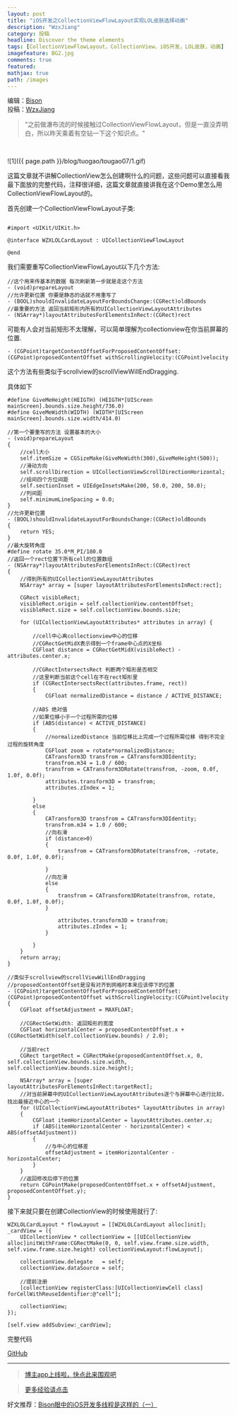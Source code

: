 ```yaml
---
layout: post
title: "iOS开发之CollectionViewFlowLayout实现LOL皮肤选择动画"
description: "WzxJiang"
category: 投稿
headline: Discover the theme elements
tags: [CollectionViewFlowLayout，CollectionView，iOS开发，LOL皮肤，动画]
imagefeature: BG2.jpg
comments: true
featured: 
mathjax: true
path: /images
---
```

编辑：[Bison](http://allluckly.cn/)<br>
投稿：[WzxJiang](http://www.jianshu.com/p/eb6708631aa9)<br>

>&quot;之前做瀑布流的时候接触过CollectionViewFlowLayout，但是一直没弄明白，所以昨天乘着有空钻一下这个知识点。&quot;

<br>

![1]({{ page.path }}/blog/tuogao/tougao07/1.gif)<br>


这篇文章就不讲解CollectionView怎么创建啊什么的问题，这些问题可以直接看我最下面放的完整代码，注释很详细，这篇文章就直接讲我在这个Demo里怎么用CollectionViewFlowLayout的。<br>

首先创建一个CollectionViewFlowLayout子类:<br>

```

#import <UIKit/UIKit.h>

@interface WZXLOLCardLayout : UICollectionViewFlowLayout

@end

```

我们需要重写CollectionViewFlowLayout以下几个方法:<br>

```
//这个用来传基本的数据 每次刷新第一步就是走这个方法
- (void)prepareLayout
//允许更新位置 你要是静态的话就不用重写了
- (BOOL)shouldInvalidateLayoutForBoundsChange:(CGRect)oldBounds
//最重要的方法 返回当前矩形内所有的UICollectionViewLayoutAttributes 
- (NSArray*)layoutAttributesForElementsInRect:(CGRect)rect
```

可能有人会对当前矩形不太理解，可以简单理解为collectionview在你当前屏幕的位置.<br>

```
- (CGPoint)targetContentOffsetForProposedContentOffset:(CGPoint)proposedContentOffset withScrollingVelocity:(CGPoint)velocity
```
这个方法有些类似于scrollview的scrollViewWillEndDragging.<br>

具体如下<br>

```
#define GiveMeHeight(HEIGTH) (HEIGTH*[UIScreen mainScreen].bounds.size.height/736.0)
#define GiveMeWidth(WIDTH) (WIDTH*[UIScreen mainScreen].bounds.size.width/414.0)

//第一个要重写的方法 设置基本的大小
- (void)prepareLayout
{
    //cell大小
    self.itemSize = CGSizeMake(GiveMeWidth(300),GiveMeHeight(500));
    //滑动方向
    self.scrollDirection = UICollectionViewScrollDirectionHorizontal;
    //组间四个方位间距
    self.sectionInset = UIEdgeInsetsMake(200, 50.0, 200, 50.0);
    //列间距
    self.minimumLineSpacing = 0.0;
}
//允许更新位置
- (BOOL)shouldInvalidateLayoutForBoundsChange:(CGRect)oldBounds
{
    return YES;
}
//最大旋转角度
#define rotate 35.0*M_PI/180.0
//返回一个rect位置下所有cell的位置数组
- (NSArray*)layoutAttributesForElementsInRect:(CGRect)rect
{
    //得到所有的UICollectionViewLayoutAttributes
    NSArray* array = [super layoutAttributesForElementsInRect:rect];

    CGRect visibleRect;
    visibleRect.origin = self.collectionView.contentOffset;
    visibleRect.size = self.collectionView.bounds.size;

    for (UICollectionViewLayoutAttributes* attributes in array) {

        //cell中心离collectionview中心的位移
        //CGRectGetMidX表示得到一个frame中心点的X坐标
        CGFloat distance = CGRectGetMidX(visibleRect) - attributes.center.x;

        //CGRectIntersectsRect 判断两个矩形是否相交
        //这里判断当前这个cell在不在rect矩形里
        if (CGRectIntersectsRect(attributes.frame, rect))
        {
            CGFloat normalizedDistance = distance / ACTIVE_DISTANCE;

        //ABS 绝对值
        //如果位移小于一个过程所需的位移
        if (ABS(distance) < ACTIVE_DISTANCE)
        {
            //normalizedDistance 当前位移比上完成一个过程所需位移 得到不完全过程的旋转角度
            CGFloat zoom = rotate*normalizedDistance;
            CATransform3D transfrom = CATransform3DIdentity;
            transfrom.m34 = 1.0 / 600;
            transfrom = CATransform3DRotate(transfrom, -zoom, 0.0f, 1.0f, 0.0f);
            attributes.transform3D = transfrom;
            attributes.zIndex = 1;

        }
        else
        {
            CATransform3D transfrom = CATransform3DIdentity;
            transfrom.m34 = 1.0 / 600;
            //向右滑
            if (distance>0)
            {
                transfrom = CATransform3DRotate(transfrom, -rotate, 0.0f, 1.0f, 0.0f);

            }
            //向左滑
            else
            {
                transfrom = CATransform3DRotate(transfrom, rotate, 0.0f, 1.0f, 0.0f);
            }

                attributes.transform3D = transfrom;
                attributes.zIndex = 1;
            }

        }
    }
    return array;
}

//类似于scrollview的scrollViewWillEndDragging
//proposedContentOffset是没有对齐到网格时本来应该停下的位置
- (CGPoint)targetContentOffsetForProposedContentOffset:(CGPoint)proposedContentOffset withScrollingVelocity:(CGPoint)velocity
{
    CGFloat offsetAdjustment = MAXFLOAT;

    //CGRectGetWidth: 返回矩形的宽度
    CGFloat horizontalCenter = proposedContentOffset.x + (CGRectGetWidth(self.collectionView.bounds) / 2.0);

    //当前rect
    CGRect targetRect = CGRectMake(proposedContentOffset.x, 0, self.collectionView.bounds.size.width, self.collectionView.bounds.size.height);

    NSArray* array = [super layoutAttributesForElementsInRect:targetRect];
    //对当前屏幕中的UICollectionViewLayoutAttributes逐个与屏幕中心进行比较，找出最接近中心的一个
    for (UICollectionViewLayoutAttributes* layoutAttributes in array)
    {
        CGFloat itemHorizontalCenter = layoutAttributes.center.x;
        if (ABS(itemHorizontalCenter - horizontalCenter) < ABS(offsetAdjustment))
        {
            //与中心的位移差
            offsetAdjustment = itemHorizontalCenter - horizontalCenter;
        }
    }
    //返回修改后停下的位置
    return CGPointMake(proposedContentOffset.x + offsetAdjustment, proposedContentOffset.y);
}

```

接下来就只要在创建CollectionView的时候使用就行了:<br>

```
WZXLOLCardLayout * flowLayout = [[WZXLOLCardLayout alloc]init];
_cardView = ({
    UICollectionView * collectionView = [[UICollectionView alloc]initWithFrame:CGRectMake(0, 0, self.view.frame.size.width, self.view.frame.size.height) collectionViewLayout:flowLayout];

    collectionView.delegate   = self;
    collectionView.dataSource = self;

    //提前注册
    [collectionView registerClass:[UICollectionViewCell class] forCellWithReuseIdentifier:@"cell"];

    collectionView;
});

[self.view addSubview:_cardView];

```


完整代码<br>

[GitHub](https://github.com/Wzxhaha/WZXLOLCardView)<br>

----------------------------------------------------------

> [博主app上线啦，快点此来围观吧](https://itunes.apple.com/us/app/it-blog-zi-xueios-kai-fa-jin/id1067787090?l=zh&ls=1&mt=8)<br>

> [更多经验请点击](http://allluckly.cn/)<br>

好文推荐：[Bison眼中的iOS开发多线程是这样的（一）](http://allluckly.cn/多线程/duoxiancheng01/)<br>







